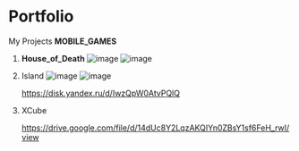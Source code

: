 # Portfolio
My Projects
**MOBILE_GAMES**

  1. **House_of_Death**
    ![image](https://github.com/user-attachments/assets/49d435a2-a0df-4bbd-884e-d974b1ce8889)
    ![image](https://github.com/user-attachments/assets/8f656f51-1338-4bed-8027-59800d34af9d)
  

  2. Island
    ![image](https://github.com/user-attachments/assets/9d4017cc-bfd5-4693-bea4-b94795266878)
    ![image](https://github.com/user-attachments/assets/fac26998-677f-402b-821c-a11a06f058ae)



     https://disk.yandex.ru/d/IwzQpW0AtvPQlQ
 4. XCube

    https://drive.google.com/file/d/14dUc8Y2LqzAKQIYn0ZBsY1sf6FeH_rwI/view
